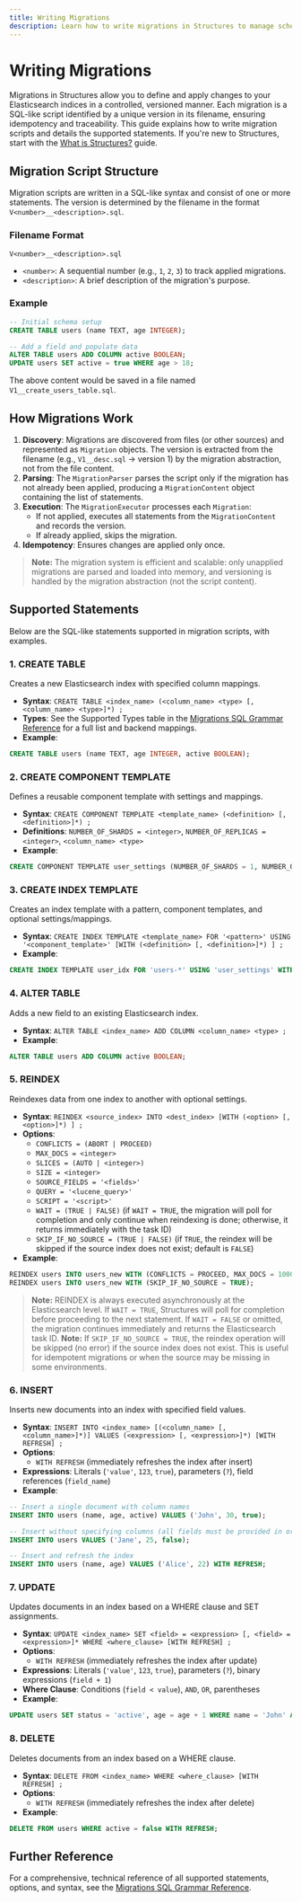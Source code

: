 ```yaml
---
title: Writing Migrations
description: Learn how to write migrations in Structures to manage schema evolution and data transformations.
---
```


# Writing Migrations

Migrations in Structures allow you to define and apply changes to your Elasticsearch indices in a controlled, versioned manner. Each migration is a SQL-like script identified by a unique version in its filename, ensuring idempotency and traceability. This guide explains how to write migration scripts and details the supported statements. If you're new to Structures, start with the [What is Structures?](/guide/overview) guide.

## Migration Script Structure

Migration scripts are written in a SQL-like syntax and consist of one or more statements. The version is determined by the filename in the format `V<number>__<description>.sql`.

### Filename Format

```
V<number>__<description>.sql
```

- `<number>`: A sequential number (e.g., `1`, `2`, `3`) to track applied migrations.
- `<description>`: A brief description of the migration's purpose.

### Example

```sql
-- Initial schema setup
CREATE TABLE users (name TEXT, age INTEGER);

-- Add a field and populate data
ALTER TABLE users ADD COLUMN active BOOLEAN;
UPDATE users SET active = true WHERE age > 18;
```

The above content would be saved in a file named `V1__create_users_table.sql`.

## How Migrations Work

1. **Discovery**: Migrations are discovered from files (or other sources) and represented as `Migration` objects. The version is extracted from the filename (e.g., `V1__desc.sql` → version 1) by the migration abstraction, not from the file content.
2. **Parsing**: The `MigrationParser` parses the script only if the migration has not already been applied, producing a `MigrationContent` object containing the list of statements.
3. **Execution**: The `MigrationExecutor` processes each `Migration`:
   - If not applied, executes all statements from the `MigrationContent` and records the version.
   - If already applied, skips the migration.
4. **Idempotency**: Ensures changes are applied only once.

> **Note:** The migration system is efficient and scalable: only unapplied migrations are parsed and loaded into memory, and versioning is handled by the migration abstraction (not the script content).

## Supported Statements

Below are the SQL-like statements supported in migration scripts, with examples.

### 1. CREATE TABLE
Creates a new Elasticsearch index with specified column mappings.

- **Syntax**: `CREATE TABLE <index_name> (<column_name> <type> [, <column_name> <type>]*) ;`
- **Types**: See the Supported Types table in the [Migrations SQL Grammar Reference](/reference/migrations-sql-grammar#supported-types) for a full list and backend mappings.
- **Example**:
```sql
CREATE TABLE users (name TEXT, age INTEGER, active BOOLEAN);
```

### 2. CREATE COMPONENT TEMPLATE
Defines a reusable component template with settings and mappings.

- **Syntax**: `CREATE COMPONENT TEMPLATE <template_name> (<definition> [, <definition>]*) ;`
- **Definitions**: `NUMBER_OF_SHARDS = <integer>`, `NUMBER_OF_REPLICAS = <integer>`, `<column_name> <type>`
- **Example**:
```sql
CREATE COMPONENT TEMPLATE user_settings (NUMBER_OF_SHARDS = 1, NUMBER_OF_REPLICAS = 1, status KEYWORD);
```

### 3. CREATE INDEX TEMPLATE
Creates an index template with a pattern, component templates, and optional settings/mappings.

- **Syntax**: `CREATE INDEX TEMPLATE <template_name> FOR '<pattern>' USING '<component_template>' [WITH (<definition> [, <definition>]*) ] ;`
- **Example**:
```sql
CREATE INDEX TEMPLATE user_idx FOR 'users-*' USING 'user_settings' WITH (age INTEGER, active BOOLEAN);
```

### 4. ALTER TABLE
Adds a new field to an existing Elasticsearch index.

- **Syntax**: `ALTER TABLE <index_name> ADD COLUMN <column_name> <type> ;`
- **Example**:
```sql
ALTER TABLE users ADD COLUMN active BOOLEAN;
```

### 5. REINDEX
Reindexes data from one index to another with optional settings.

- **Syntax**: `REINDEX <source_index> INTO <dest_index> [WITH (<option> [, <option>]*) ] ;`
- **Options**: 
  - `CONFLICTS = (ABORT | PROCEED)`
  - `MAX_DOCS = <integer>`
  - `SLICES = (AUTO | <integer>)`
  - `SIZE = <integer>`
  - `SOURCE_FIELDS = '<fields>'`
  - `QUERY = '<lucene_query>'`
  - `SCRIPT = '<script>'`
  - `WAIT = (TRUE | FALSE)` (if `WAIT = TRUE`, the migration will poll for completion and only continue when reindexing is done; otherwise, it returns immediately with the task ID)
  - `SKIP_IF_NO_SOURCE = (TRUE | FALSE)` (if `TRUE`, the reindex will be skipped if the source index does not exist; default is `FALSE`)
- **Example**:
```sql
REINDEX users INTO users_new WITH (CONFLICTS = PROCEED, MAX_DOCS = 1000, SLICES = AUTO, QUERY = 'active:true', WAIT = TRUE);
REINDEX users INTO users_new WITH (SKIP_IF_NO_SOURCE = TRUE);
```
> **Note:** REINDEX is always executed asynchronously at the Elasticsearch level. If `WAIT = TRUE`, Structures will poll for completion before proceeding to the next statement. If `WAIT = FALSE` or omitted, the migration continues immediately and returns the Elasticsearch task ID.
> **Note:** If `SKIP_IF_NO_SOURCE = TRUE`, the reindex operation will be skipped (no error) if the source index does not exist. This is useful for idempotent migrations or when the source may be missing in some environments.

### 6. INSERT
Inserts new documents into an index with specified field values.

- **Syntax**: `INSERT INTO <index_name> [(<column_name> [, <column_name>]*)] VALUES (<expression> [, <expression>]*) [WITH REFRESH] ;`
- **Options**: 
  - `WITH REFRESH` (immediately refreshes the index after insert)
- **Expressions**: Literals (`'value'`, `123`, `true`), parameters (`?`), field references (`field_name`)
- **Example**:
```sql
-- Insert a single document with column names
INSERT INTO users (name, age, active) VALUES ('John', 30, true);

-- Insert without specifying columns (all fields must be provided in order)
INSERT INTO users VALUES ('Jane', 25, false);

-- Insert and refresh the index
INSERT INTO users (name, age) VALUES ('Alice', 22) WITH REFRESH;
```

### 7. UPDATE
Updates documents in an index based on a WHERE clause and SET assignments.

- **Syntax**: `UPDATE <index_name> SET <field> = <expression> [, <field> = <expression>]* WHERE <where_clause> [WITH REFRESH] ;`
- **Options**: 
  - `WITH REFRESH` (immediately refreshes the index after update)
- **Expressions**: Literals (`'value'`, `123`, `true`), parameters (`?`), binary expressions (`field + 1`)
- **Where Clause**: Conditions (`field < value`), `AND`, `OR`, parentheses
- **Example**:
```sql
UPDATE users SET status = 'active', age = age + 1 WHERE name = 'John' AND age > 30 WITH REFRESH;
```

### 8. DELETE
Deletes documents from an index based on a WHERE clause.

- **Syntax**: `DELETE FROM <index_name> WHERE <where_clause> [WITH REFRESH] ;`
- **Options**: 
  - `WITH REFRESH` (immediately refreshes the index after delete)
- **Example**:
```sql
DELETE FROM users WHERE active = false WITH REFRESH;
```

## Further Reference

For a comprehensive, technical reference of all supported statements, options, and syntax, see the [Migrations SQL Grammar Reference](/reference/migrations-sql-grammar).